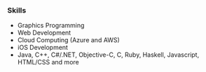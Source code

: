 <h3>Skills</h3>
<ul>
<li>Graphics Programming</li>
<li>Web Development</li>
<li>Cloud Computing (Azure and AWS)</li>
<li>iOS Development</li>
<li>Java, C++, C#/.NET, Objective-C, C, Ruby, Haskell, Javascript, HTML/CSS and more</li>
</ul>

